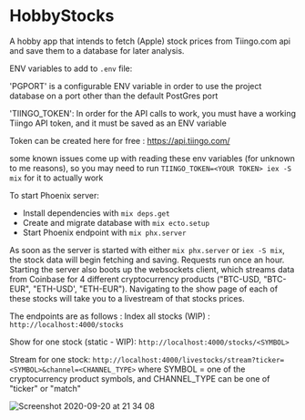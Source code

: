 # HobbyStocks

A hobby app that intends to fetch (Apple) stock prices from Tiingo.com api and save them to a database for later analysis.

ENV variables to add to `.env` file:

'PGPORT' is a configurable ENV variable in order to use the project database on a port other than the default PostGres port

'TIINGO_TOKEN': In order for the API calls to work, you must have a working Tiingo API token, and it must be saved as an ENV variable

Token can be created here for free : https://api.tiingo.com/

some known issues come up with reading these env variables (for unknown to me reasons), so you may need to run `TIINGO_TOKEN=<YOUR TOKEN> iex -S mix` for it to actually work

To start Phoenix server:

  * Install dependencies with `mix deps.get`
  * Create and migrate database with `mix ecto.setup`
  * Start Phoenix endpoint with `mix phx.server`

As soon as the server is started with either `mix phx.server` or `iex -S mix`, the stock data will begin fetching and saving. Requests run once an hour.
Starting the server also boots up the websockets client, which streams data from Coinbase for 4 different cryptocurrency products ("BTC-USD, "BTC-EUR", "ETH-USD', "ETH-EUR"). Navigating to the show page of each of these stocks will take you to a livestream of that stocks prices.

The endpoints are as follows :
Index all stocks (WIP) :
`http://localhost:4000/stocks`

Show for one stock (static - WIP):
`http://localhost:4000/stocks/<SYMBOL>`

Stream for one stock:
`http://localhost:4000/livestocks/stream?ticker=<SYMBOL>&channel=<CHANNEL_TYPE>`
where SYMBOL = one of the cryptocurrency product symbols, and CHANNEL_TYPE can be one of "ticker" or "match"

![Screenshot 2020-09-20 at 21 34 08](https://user-images.githubusercontent.com/46577238/93720553-171c2300-fb8a-11ea-9942-859d6363dbb3.png)
